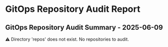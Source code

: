 # GitOps Repository Audit Report

## GitOps Repository Audit Summary - 2025-06-09
⚠️ Directory 'repos' does not exist. No repositories to audit.
